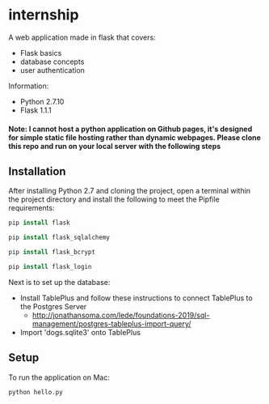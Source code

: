# internship
A web application made in flask that covers:
- Flask basics
- database concepts
- user authentication

Information:
- Python 2.7.10
- Flask 1.1.1

#### Note: I cannot host a python application on Github pages, it's designed for simple static file hosting rather than dynamic webpages. Please clone this repo and run on your local server with the following steps

## Installation
After installing Python 2.7 and cloning the project, open a terminal within the project directory and install the following to meet the Pipfile requirements:

```csh
pip install flask
```
```csh
pip install flask_sqlalchemy
```
```csh
pip install flask_bcrypt
```
```csh
pip install flask_login
```

Next is to set up the database:
- Install TablePlus and follow these instructions to connect TablePlus to the Postgres Server
  - http://jonathansoma.com/lede/foundations-2019/sql-management/postgres-tableplus-import-query/
- Import 'dogs.sqlite3' onto TablePlus

## Setup
To run the application on Mac:

```csh
python hello.py
```
